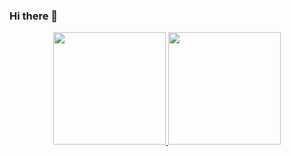 ### Hi there 👋

<div align="center">
  <a href="https://github.com/igor33c">
  <img height="180em" src="https://github-readme-stats.vercel.app/api?username=igor33c&show_icons=true&theme=dracula&include_all_commits=true&count_private=true"/>
  <img height="180em" src="https://github-readme-stats.vercel.app/api/top-langs/?username=igor33c&layout=compact&langs_count=7&theme=dracula"/>
</div>
